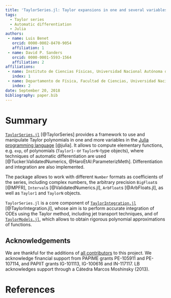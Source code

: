 ```yaml
---
title: 'TaylorSeries.jl: Taylor expansions in one and several variables in Julia'
tags:
  - Taylor series
  - Automatic differentiation
  - Julia
authors:
 - name: Luis Benet
   orcid: 0000-0002-8470-9054
   affiliation: 1
 - name: David P. Sanders
   orcid: 0000-0001-5593-1564
   affiliation: 2
affiliations:
 - name: Instituto de Ciencias Físicas, Universidad Nacional Autónoma de México (UNAM)
   index: 1
 - name: Departamento de Física, Facultad de Ciencias, Universidad Nacional Autónoma de México (UNAM)
   index: 2
date: September 20, 2018
bibliography: paper.bib
---
```


# Summary

[`TaylorSeries.jl`](https://github.com/JuliaDiff/TaylorSeries.jl)
[@TaylorSeries] provides a framework to use and manipulate
Taylor polynomials in one and more variables
in the [Julia programming language](https://julialang.org) [@julia]. It allows to compute
elementary functions, e.g. `exp`, of
polynomials (`Taylor1`- or `TaylorN`-type objects), where
techniques of automatic differentiation are used
[@Tucker:ValidatedNumerics, @HaroEtAl:ParameterizMeth]. Differentiation and
integration are also implemented.

The package allows to work with different `Number` formats
as coefficients of the series, including complex numbers,
the arbitrary precision `BigFloat`s [@MPFR],
`Interval`s [@ValidatedNumerics.jl], `ArbFloat`s [@ArbFloats.jl],
as well as `Taylor1` and `TaylorN` objects.

`TaylorSeries.jl` is a core component of
[`TaylorIntegration.jl`](https://github.com/PerezHz/TaylorIntegration.jl)
[@TaylorIntegration.jl], whose aim is to perform accurate integration
of ODEs using the Taylor method, including jet transport techniques,
and of
[`TaylorModels.jl`](https://github.com/JuliaIntervals/TaylorModels.jl),
which allows to obtain rigorous polynomial approximations of functions.

## Acknowledgements

We are thankful for the additions of
[all contributors](https://github.com/JuliaDiff/TaylorSeries.jl/graphs/contributors)
to this project. We acknowledge financial support from PAPIME grants
PE-105911 and PE-107114, and PAPIIT grants IG-101113, IG-100616
and IN-117117. LB acknowledges support through a Cátedra Marcos Moshinsky (2013).

# References
